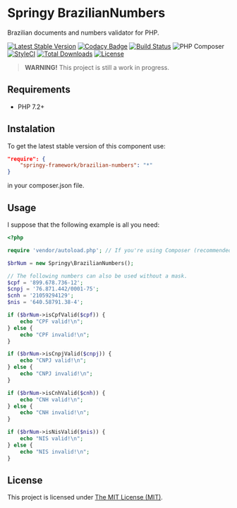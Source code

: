 # Springy BrazilianNumbers

Brazilian documents and numbers validator for PHP.

[![Latest Stable Version](https://poser.pugx.org/springy-framework/brazilian-numbers/v/stable)](https://packagist.org/packages/springy-framework/brazilian-numbers)
[![Codacy Badge](https://app.codacy.com/project/badge/Grade/bf5ff92d1ecb484cbef2ec2c58f0b373)](https://www.codacy.com/gh/springy-framework/brazilian-numbers/dashboard?utm_source=github.com&amp;utm_medium=referral&amp;utm_content=springy-framework/brazilian-numbers&amp;utm_campaign=Badge_Grade)
[![Build Status](https://travis-ci.org/springy-framework/brazilian-numbers.svg?branch=main)](https://travis-ci.org/springy-framework/brazilian-numbers)
![PHP Composer](https://github.com/springy-framework/brazilian-numbers/workflows/PHP%20Composer/badge.svg)
[![StyleCI](https://github.styleci.io/repos/317241593/shield?style=flat)](https://github.styleci.io/repos/317241593)
[![Total Downloads](https://poser.pugx.org/springy-framework/brazilian-numbers/downloads)](https://packagist.org/packages/springy-framework/brazilian-numbers)
[![License](https://poser.pugx.org/springy-framework/brazilian-numbers/license)](https://packagist.org/packages/springy-framework/brazilian-numbers)

> **WARNING!** This project is still a work in progress.

## Requirements

-   PHP 7.2+

## Instalation

To get the latest stable version of this component use:

```json
"require": {
    "springy-framework/brazilian-numbers": "*"
}
```

in your composer.json file.

## Usage

I suppose that the following example is all you need:

```php
<?php

require 'vendor/autoload.php'; // If you're using Composer (recommended)

$brNum = new Springy\BrazilianNumbers();

// The following numbers can also be used without a mask.
$cpf = '899.678.736-12';
$cnpj = '76.871.442/0001-75';
$cnh = '21059294129';
$nis = '640.58791.38-4';

if ($brNum->isCpfValid($cpf)) {
    echo "CPF valid!\n";
} else {
    echo "CPF invalid!\n";
}

if ($brNum->isCnpjValid($cnpj)) {
    echo "CNPJ valid!\n";
} else {
    echo "CNPJ invalid!\n";
}

if ($brNum->isCnhValid($cnh)) {
    echo "CNH valid!\n";
} else {
    echo "CNH invalid!\n";
}

if ($brNum->isNisValid($nis)) {
    echo "NIS valid!\n";
} else {
    echo "NIS invalid!\n";
}
```

## License

This project is licensed under [The MIT License (MIT)](/LICENSE).

